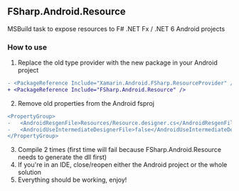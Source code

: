 FSharp.Android.Resource
--

MSBuild task to expose resources to F# .NET Fx / .NET 6 Android projects

### How to use

1. Replace the old type provider with the new package in your Android project
```diff
- <PackageReference Include="Xamarin.Android.FSharp.ResourceProvider" />
+ <PackageReference Include="FSharp.Android.Resource" />
```

2. Remove old properties from the Android fsproj
```diff
<PropertyGroup>
-   <AndroidResgenFile>Resources/Resource.designer.cs</AndroidResgenFile>
-   <AndroidUseIntermediateDesignerFile>false</AndroidUseIntermediateDesignerFile>
</PropertyGroup>
```

3. Compile 2 times (first time will fail because FSharp.Android.Resource needs to generate the dll first)
4. If you're in an IDE, close/reopen either the Android project or the whole solution
5. Everything should be working, enjoy!
